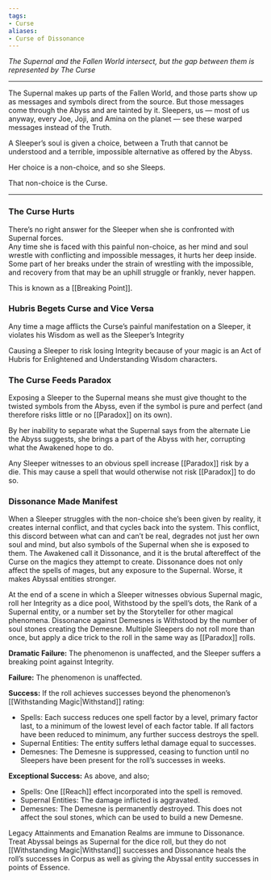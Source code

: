 ```yaml
---
tags:
- Curse
aliases:
- Curse of Dissonance
---
```


_The Supernal and the Fallen World intersect, but the gap between them is represented by The Curse_

---

The Supernal makes up parts of the Fallen World, and those parts show up as messages and symbols direct from the source. But those messages come through the Abyss and are tainted by it. Sleepers, us — most of us anyway, every Joe, Joji, and Amina on the planet — see these warped messages instead of the Truth.

A Sleeper’s soul is given a choice, between a Truth that cannot be understood and a terrible, impossible alternative as offered by the Abyss.

Her choice is a non-choice, and so she Sleeps.

That non-choice is the Curse.

---

### The Curse Hurts

There’s no right answer for the Sleeper when she is confronted with Supernal forces.\
Any time she is faced with this painful non-choice, as her mind and soul wrestle with conflicting and impossible messages, it hurts her deep inside. Some part of her breaks under the strain of wrestling with the impossible, and recovery from that may be an uphill struggle or frankly, never happen.

This is known as a [[Breaking Point]].

### Hubris Begets Curse and Vice Versa

Any time a mage afflicts the Curse’s painful manifestation on a Sleeper, it violates his Wisdom as well as the Sleeper’s Integrity

Causing a Sleeper to risk losing Integrity because of your magic is an Act of Hubris for Enlightened and Understanding Wisdom characters.

### The Curse Feeds Paradox

Exposing a Sleeper to the Supernal means she must give thought to the twisted symbols from the Abyss, even if the symbol is pure and perfect (and therefore risks little or no [[Paradox]] on its own).

By her inability to separate what the Supernal says from the alternate Lie the Abyss suggests, she brings a part of the Abyss with her, corrupting what the Awakened hope to do.

Any Sleeper witnesses to an obvious spell increase [[Paradox]] risk by a die. This may cause a spell that would otherwise not risk [[Paradox]] to do so.

### Dissonance Made Manifest

When a Sleeper struggles with the non-choice she’s been given by reality, it creates internal conflict, and that cycles back into the system. This conflict, this discord between what can and can’t be real, degrades not just her own soul and mind, but also symbols of the Supernal when she is exposed to them. The Awakened call it Dissonance, and it is the brutal aftereffect of the Curse on the magics they attempt to create. Dissonance does not only affect the spells of mages, but any exposure to the Supernal. Worse, it makes Abyssal entities stronger.

At the end of a scene in which a Sleeper witnesses obvious Supernal magic, roll her Integrity as a dice pool, Withstood by the spell’s dots, the Rank of a Supernal entity, or a number set by the Storyteller for other magical phenomena. Dissonance against Demesnes is Withstood by the number of soul stones creating the Demesne. Multiple Sleepers do not roll more than once, but apply a dice trick to the roll in the same way as [[Paradox]] rolls.

**Dramatic Failure:** The phenomenon is unaffected, and the Sleeper suffers a breaking point against Integrity.

**Failure:** The phenomenon is unaffected.

**Success:** If the roll achieves successes beyond the phenomenon’s [[Withstanding Magic|Withstand]] rating:
- Spells: Each success reduces one spell factor by a level, primary factor last, to a minimum of the lowest level of each factor table. If all factors have been reduced to minimum, any further success destroys the spell.
- Supernal Entities: The entity suffers lethal damage equal to successes.
- Demesnes: The Demesne is suppressed, ceasing to function until no Sleepers have been present for the roll’s successes in weeks.

**Exceptional Success:** As above, and also;
- Spells: One [[Reach]] effect incorporated into the spell is removed.
- Supernal Entities: The damage inflicted is aggravated.
- Demesnes: The Demesne is permanently destroyed. This does not affect the soul stones, which can be used to build a new Demesne.

Legacy Attainments and Emanation Realms are immune to Dissonance.\
Treat Abyssal beings as Supernal for the dice roll, but they do not [[Withstanding Magic|Withstand]] successes and Dissonance heals the roll’s successes in Corpus as well as giving the Abyssal entity successes in points of Essence.